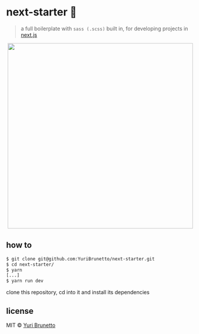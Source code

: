 # next-starter 🚀
> a full boilerplate with `sass (.scss)` built in, for developing projects in [next.js](https://github.com/zeit/next.js)

<p align="center">
  <img src="https://i.imgur.com/Yv2zIBl.png" width="500" />
</p>

## how to
```bash
$ git clone git@github.com:YuriBrunetto/next-starter.git
$ cd next-starter/
$ yarn
[...]
$ yarn run dev
```
clone this repository, cd into it and install its dependencies 

## license 
MIT &copy; [Yuri Brunetto](https://twitter.com/yuribrunetto)
